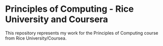 Principles of Computing - Rice University and Coursera
=====================

This repository represents my work for the Principles of Computing course from Rice University/Coursea. 
